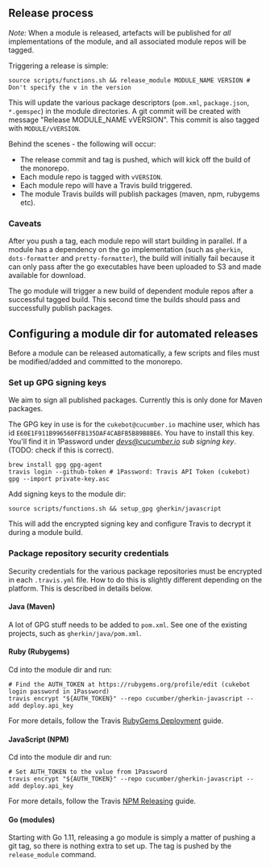 ## Release process

*Note:* When a module is released, artefacts will be published for *all* implementations
of the module, and all associated module repos will be tagged.

Triggering a release is simple:

    source scripts/functions.sh && release_module MODULE_NAME VERSION # Don't specify the v in the version

This will update the various package descriptors (`pom.xml`, `package.json`, `*.gemspec`)
in the module directories. A git commit will be created with message "Release MODULE_NAME vVERSION". 
This commit is also tagged with `MODULE/vVERSION`. 

Behind the scenes - the following will occur:

- The release commit and tag is pushed, which will kick off the build of the monorepo.
- Each module repo is tagged with `vVERSION`.
- Each module repo will have a Travis build triggered.
- The module Travis builds will publish packages (maven, npm, rubygems etc).

### Caveats

After you push a tag, each module repo will start building in parallel. If a module
has a dependency on the go implementation (such as `gherkin`, `dots-formatter` and
`pretty-formatter`), the build will initially fail because it can only pass after 
the go executables have been uploaded to S3 and made available for download.

The go module will trigger a new build of dependent module repos after a successful
tagged build. This second time the builds should pass and successfully publish packages.

## Configuring a module dir for automated releases

Before a module can be released automatically, a few scripts and files must be 
modified/added and committed to the monorepo.

### Set up GPG signing keys

We aim to sign all published packages. Currently this is only done for Maven
packages.

The GPG key in use is for the `cukebot@cucumber.io` machine user, which has id `E60E1F911B996560FFB135DAF4CABFB5B89B8BE6`. You have to install this key.
You'll find it in 1Password under *devs@cucumber.io sub signing key*. (TODO: check
if this is correct).

    brew install gpg gpg-agent
    travis login --github-token # 1Password: Travis API Token (cukebot)
    gpg --import private-key.asc

Add signing keys to the module dir:

    source scripts/functions.sh && setup_gpg gherkin/javascript

This will add the encrypted signing key and configure Travis to decrypt it during
a module build.

### Package repository security credentials

Security credentials for the various package repositories must be encrypted
in each `.travis.yml` file. How to do this is slightly different depending
on the platform. This is described in details below.

#### Java (Maven)

A lot of GPG stuff needs to be added to `pom.xml`. See one of the existing projects,
such as `gherkin/java/pom.xml`.

#### Ruby (Rubygems)

Cd into the module dir and run:

    # Find the AUTH_TOKEN at https://rubygems.org/profile/edit (cukebot login password in 1Password)
    travis encrypt "${AUTH_TOKEN}" --repo cucumber/gherkin-javascript --add deploy.api_key

For more details, follow the Travis [RubyGems Deployment](https://docs.travis-ci.com/user/deployment/rubygems/) guide.

#### JavaScript (NPM)

Cd into the module dir and run:

    # Set AUTH_TOKEN to the value from 1Password
    travis encrypt "${AUTH_TOKEN}" --repo cucumber/gherkin-javascript --add deploy.api_key

For more details, follow the Travis [NPM Releasing](https://docs.travis-ci.com/user/deployment/npm/) guide.

#### Go (modules)

Starting with Go 1.11, releasing a go module is simply a matter of pushing a git tag,
so there is nothing extra to set up. The tag is pushed by the `release_module` command.
